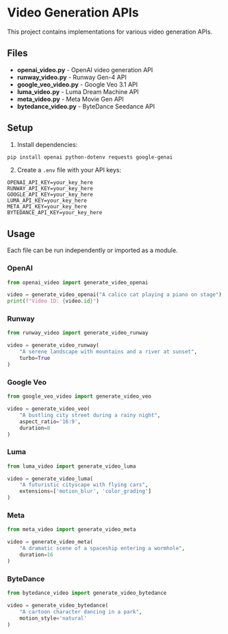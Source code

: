 # Video Generation APIs

This project contains implementations for various video generation APIs.

## Files

- **openai_video.py** - OpenAI video generation API
- **runway_video.py** - Runway Gen-4 API
- **google_veo_video.py** - Google Veo 3.1 API
- **luma_video.py** - Luma Dream Machine API
- **meta_video.py** - Meta Movie Gen API
- **bytedance_video.py** - ByteDance Seedance API

## Setup

1. Install dependencies:
```bash
pip install openai python-dotenv requests google-genai
```

2. Create a `.env` file with your API keys:
```
OPENAI_API_KEY=your_key_here
RUNWAY_API_KEY=your_key_here
GOOGLE_API_KEY=your_key_here
LUMA_API_KEY=your_key_here
META_API_KEY=your_key_here
BYTEDANCE_API_KEY=your_key_here
```

## Usage

Each file can be run independently or imported as a module.

### OpenAI
```python
from openai_video import generate_video_openai

video = generate_video_openai("A calico cat playing a piano on stage")
print(f"Video ID: {video.id}")
```

### Runway
```python
from runway_video import generate_video_runway

video = generate_video_runway(
    "A serene landscape with mountains and a river at sunset",
    turbo=True
)
```

### Google Veo
```python
from google_veo_video import generate_video_veo

video = generate_video_veo(
    "A bustling city street during a rainy night",
    aspect_ratio='16:9',
    duration=8
)
```

### Luma
```python
from luma_video import generate_video_luma

video = generate_video_luma(
    "A futuristic cityscape with flying cars",
    extensions=['motion_blur', 'color_grading']
)
```

### Meta
```python
from meta_video import generate_video_meta

video = generate_video_meta(
    "A dramatic scene of a spaceship entering a wormhole",
    duration=16
)
```

### ByteDance
```python
from bytedance_video import generate_video_bytedance

video = generate_video_bytedance(
    "A cartoon character dancing in a park",
    motion_style='natural'
)
```

